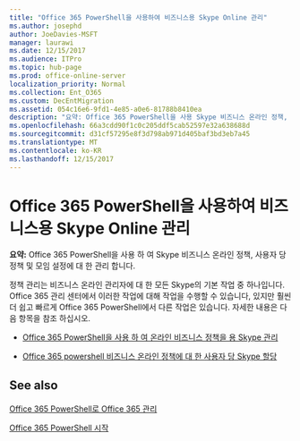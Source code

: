 ```yaml
---
title: "Office 365 PowerShell을 사용하여 비즈니스용 Skype Online 관리"
ms.author: josephd
author: JoeDavies-MSFT
manager: laurawi
ms.date: 12/15/2017
ms.audience: ITPro
ms.topic: hub-page
ms.prod: office-online-server
localization_priority: Normal
ms.collection: Ent_O365
ms.custom: DecEntMigration
ms.assetid: 054c16e6-9fd1-4e85-a0e6-81788b8410ea
description: "요약: Office 365 PowerShell을 사용 Skype 비즈니스 온라인 정책, 사용자 당 정책 및 모임 설정에 대 한 관리 합니다."
ms.openlocfilehash: 66a3cdd90f1c0c205ddf5cab52597e32a638688d
ms.sourcegitcommit: d31cf57295e8f3d798ab971d405baf3bd3eb7a45
ms.translationtype: MT
ms.contentlocale: ko-KR
ms.lasthandoff: 12/15/2017
---
```

# <a name="manage-skype-for-business-online-with-office-365-powershell"></a>Office 365 PowerShell을 사용하여 비즈니스용 Skype Online 관리

 **요약:** Office 365 PowerShell을 사용 하 여 Skype 비즈니스 온라인 정책, 사용자 당 정책 및 모임 설정에 대 한 관리 합니다.
  
정책 관리는 비즈니스 온라인 관리자에 대 한 모든 Skype의 기본 작업 중 하나입니다. Office 365 관리 센터에서 이러한 작업에 대해 작업을 수행할 수 있습니다, 있지만 훨씬 더 쉽고 빠르게 Office 365 PowerShell에서 다른 작업은 있습니다. 자세한 내용은 다음 항목을 참조 하십시오.
  
- [Office 365 PowerShell을 사용 하 여 온라인 비즈니스 정책을 용 Skype 관리](manage-skype-for-business-online-policies-with-office-365-powershell.md)
    
- [Office 365 powershell 비즈니스 온라인 정책에 대 한 사용자 당 Skype 할당](assign-per-user-skype-for-business-online-policies-with-office-365-powershell.md)
    
## <a name="see-also"></a>See also

#### 

[Office 365 PowerShell로 Office 365 관리](manage-office-365-with-office-365-powershell.md)
  
[Office 365 PowerShell 시작](getting-started-with-office-365-powershell.md)


